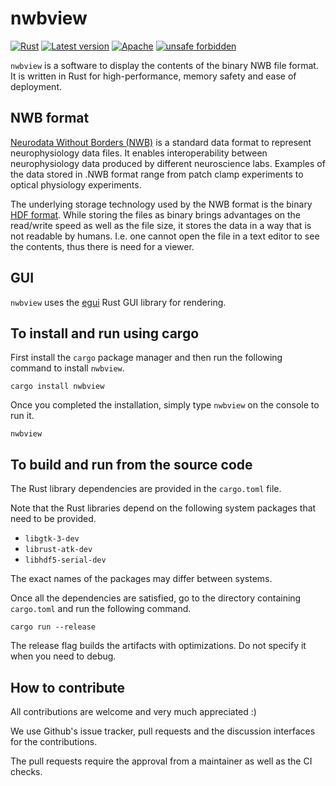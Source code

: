 # nwbview


[![Rust](https://github.com/brainhack-ch/nwbview/actions/workflows/rust.yml/badge.svg)](https://github.com/brainhack-ch/nwbview/actions/workflows/rust.yml)
[![Latest version](https://img.shields.io/crates/v/nwbview.svg)](https://crates.io/crates/nwbview)
[![Apache](https://img.shields.io/badge/license-Apache-blue.svg)](https://github.com/brainhack-ch/nwbview/blob/master/LICENSE)
[![unsafe forbidden](https://img.shields.io/badge/unsafe-forbidden-success.svg)](https://github.com/rust-secure-code/safety-dance/)

`nwbview` is a software to display the contents of the binary NWB file format. It is written in Rust for high-performance, memory safety and ease of deployment.

## NWB format

[Neurodata Without Borders (NWB)](https://www.nwb.org/) is a standard data format to represent neurophysiology data files. It enables interoperability between neurophysiology data produced by different neuroscience labs. Examples of the data stored in .NWB format range from patch clamp experiments to optical physiology experiments.

The underlying storage technology used by the NWB format is the binary [HDF format](https://en.wikipedia.org/wiki/Hierarchical_Data_Format). While storing the files as binary brings advantages on the read/write speed as well as the file size, it stores the data in a way that is not readable by humans. I.e. one cannot open the file in a text editor to see the contents, thus there is need for a viewer.

## GUI

`nwbview` uses the [egui](https://github.com/emilk/egui)  Rust GUI library for rendering.

## To install and run using cargo

First install the `cargo` package manager and then run the following command to install `nwbview`.

```shell
cargo install nwbview
```

Once you completed the installation, simply type `nwbview` on the console to run it.

```shell
nwbview
```


## To build and run from the source code

The Rust library dependencies are provided in the `cargo.toml` file.

Note that the Rust libraries depend on the following system packages that need to be provided.

* `libgtk-3-dev`
* `librust-atk-dev`
* `libhdf5-serial-dev`

The exact names of the packages may differ between systems.

Once all the dependencies are satisfied, go to the directory containing `cargo.toml` and run the following command.

```shell
cargo run --release
```

The release flag builds the artifacts with optimizations. Do not specify it when you need to debug.



## How to contribute

All contributions are welcome and very much appreciated :)

We use Github's issue tracker, pull requests and the discussion interfaces for the contributions.

The pull requests require the approval from a maintainer as well as the CI checks.
